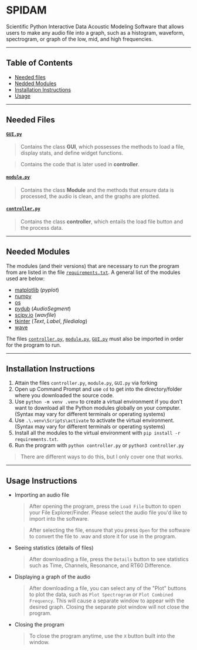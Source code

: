 # SPIDAM
Scientific Python Interactive Data Acoustic Modeling
Software that allows users to make any audio file into a graph, such as a histogram, waveform, spectrogram, or graph of the low, mid, and high frequencies.

---
## Table of Contents
* [Needed files](#files)
* [Nedded Modules](#modules)
* [Installation Instructions](#instructions)
* [Usage](#how-to-use)

---
<a name="files"></a>
## Needed Files
#### [`GUI.py`](https://github.com/fayo786/SPIDAM/blob/main/GUI.py)
  > Contains the class **GUI**, which possesses the methods to load a file, display stats, and define widget functions.

  > Contains the code that is later used in **controller**. 

#### [`module.py`](https://github.com/fayo786/SPIDAM/blob/main/module.py)
  > Contains the class **Module** and the methods that ensure data is processed, the audio is clean, and the graphs are plotted.

#### [`controller.py`](https://github.com/fayo786/SPIDAM/blob/main/controller.py)
  > Contains the class **controller**, which entails the load file button and the process data.

---
<a name="modules"></a>
## Needed Modules
The modules (and their versions) that are necessary to run the program from are listed in the file [`requirements.txt`](""). A general list of the modules used are below:

* [matplotlib](https://matplotlib.org/stable/index.html) (*pyplot*)
* [numpy](https://numpy.org/doc/)
* [os](https://docs.python.org/3/library/os.html)
* [pydub](https://github.com/jiaaro/pydub) (*AudioSegment*)
* [scipy.io](https://docs.scipy.org/doc/) (*wavfile*)
* [tkinter](https://docs.python.org/3/library/tk.html) (*Text*, *Label*, *filedialog*)
* [wave](https://docs.python.org/3/library/wave.html)

The files [`controller.py`](https://github.com/fayo786/SPIDAM/blob/main/controller.py), [`module.py`](https://github.com/fayo786/SPIDAM/blob/main/module.py), [`GUI.py`](https://github.com/fayo786/SPIDAM/blob/main/GUI.py) must also be imported in order for the program to run.

---
<a name="instructions"></a>
## Installation Instructions
1) Attain the files `controller.py`, `module.py`, `GUI.py` via forking
2) Open up Command Prompt and use `cd` to get into the directory/folder where you downloaded the source code.
3) Use `python -m venv .venv` to create a virtual environment if you don't want to download all the Python modules globally on your computer. (Syntax may vary for different terminals or operating systems)
4) Use `.\.venv\Scripts\activate` to activate the virtual environment. (Syntax may vary for different terminals or operating systems)
5) Install all the modules to the virtual environment with `pip install -r requirements.txt`.
6) Run the program with `python controller.py` or `python3 controller.py`
> There are different ways to do this, but I only cover one that works.
---
<a name="how-to-use"></a>
## Usage Instructions
* Importing an audio file
  > After opening the program, press the `Load File` button to open your File Explorer/Finder. Please select the audio file you'd like to import into the software.
  
  > After selecting the file, ensure that you press `Open` for the software to convert the file to .wav and store it for use in the program.

* Seeing statistics (details of files) 
  > After downloading a file, press the `Details` button to see statistics such as Time, Channels, Resonance, and RT60 Difference.

* Displaying a graph of the audio 
  > After downloading a file, you can select any of the "Plot" buttons to plot the data, such as `Plot Spectrogram` or `Plot Combined Frequency`. This will cause a separate window to appear with the desired graph. Closing the separate plot window will not close the program.
  
* Closing the program
  > To close the program anytime, use the `X` button built into the window.
